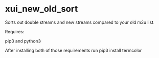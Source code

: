 # xui_new_old_sort
Sorts out double streams and new streams compared to your old m3u list.


Requires:

pip3 and python3

After installing both of those requirements run pip3 install termcolor

